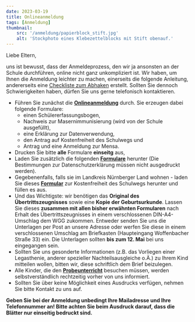 ```yaml
---
date: 2023-03-19
title: Onlineanmeldung
tags: [Anmeldung]
thumbnail: 
    src: '/anmeldung/papierblock_stift.jpg'
    alt: 'Stockphoto eines Klebezettelblocks mit Stift obenauf.'
---
```


Liebe Eltern,

uns ist bewusst, dass der Anmeldeprozess, den wir ja ansonsten an der Schule durchführen, online nicht ganz unkompliziert ist. Wir haben, um Ihnen die Anmeldung leichter zu machen, einerseits die folgende Anleitung, andererseits eine <a href="/anmeldung/checkliste">Checkliste zum Abhaken</a> erstellt. Sollten Sie dennoch Schwierigkeiten haben, dürfen Sie uns gerne telefonisch kontaktieren.

- Führen Sie zunächst die <a href = "http://www.schulantrag.de/?sch=0223" target = "_blank">**Onlineanmeldung**</a> durch. Sie erzeugen dabei folgende Formulare:
    - einen Schülererfassungsbogen,
    - Nachweis zur Masernimmunisierung (wird von der Schule ausgefüllt),
    - eine Erklärung zur Datenverwendung,
    - den Antrag auf Kostenfreiheit des Schulwegs und
    - Antrag und eine Anmeldung zur Mensa.
- Drucken Sie bitte **alle** Formulare **einseitg** aus,
- Laden Sie zusätzlich die folgenden <a href = "/documents/anmeldung/Anmeldung_Formulare2023.pdf" target = "_blank">**Formulare**</a> herunter (Die Bestimmungen zur Datenschutzerklärung müssen nicht ausgedruckt werden). 
- Gegebenenfalls, falls sie im Landkreis Nürnberger Land wohnen - laden Sie dieses <a href="/documents/anmeldung/Kostenfreiheit_LA_Lauf.pdf" target = "_blank">**Formular**</a> zur Kostenfreiheit des Schulwegs herunter und füllen es aus.
- Und das Wichtigste: wir benötigen das **Original des Übertrittszeugnisses** sowie eine **Kopie der Geburtsurkunde**. Lassen Sie dieses **zusammen mit allen bisher erwähnten Formularen** nach Erhalt des Übertrittszeugnisses in einem verschlossenen DIN-A4-Umschlag dem WGG zukommen. Entweder senden Sie uns die Unterlagen per Post an unsere Adresse oder werfen Sie diese in einem verschlossenen Umschlag am Briefkasten (Haupteingang Woffenbacher Straße 33) ein. Die Unterlagen sollten **bis zum 12. Mai** bei uns eingegangen sein.
- Sollten Sie uns gesonderte Informationen (z.B. das Vorliegen einer Legasthenie, anderer spezieller Nachteilsausgleiche o.Ä.) zu Ihrem Kind mitteilen wollen, bitten wir, diese schriftlich dem Brief beizulegen.
- Alle Kinder, die den <a href="/anmeldung/probeunterricht">**Probeunterricht**</a> besuchen müssen, werden selbstverständlich rechtzeitig vorher von uns informiert.
- Sollten Sie über keine Möglichkeit eines Ausdrucks verfügen, nehmen Sie bitte Kontakt zu uns auf.

**Geben Sie bei der Anmeldung unbedingt Ihre Mailadresse und Ihre Telefonnummer an! Bitte achten Sie beim Ausdruck darauf, dass die Blätter nur einseitig bedruckt sind.**

